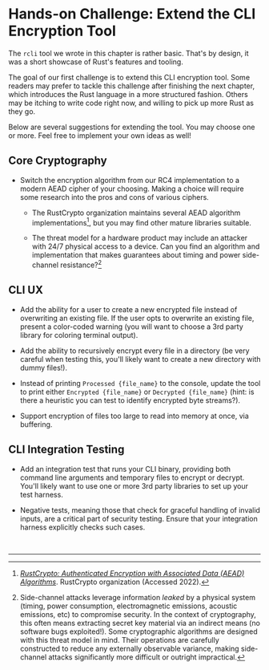 <meta name="title" content="High Assurance Rust">
<meta name="description" content="Developing Secure and Robust Software">
<meta property="og:title" content="High Assurance Rust">
<meta property="og:description" content="Developing Secure and Robust Software">
<meta property="og:type" content="article">
<meta property="og:url" content="https://highassurance.rs/">
<meta property="og:image" content="https://highassurance.rs/img/har_logo_social.png">
<meta name="twitter:title" content="High Assurance Rust">
<meta name="twitter:description" content="Developing Secure and Robust Software">
<meta name="twitter:url" content="https://highassurance.rs/">
<meta name="twitter:card" content="summary_large_image">
<meta name="twitter:image" content="https://highassurance.rs/img/har_logo_social.png">


# Hands-on Challenge: Extend the CLI Encryption Tool

The `rcli` tool we wrote in this chapter is rather basic.
That's by design, it was a short showcase of Rust's features and tooling.

The goal of our first challenge is to extend this CLI encryption tool.
Some readers may prefer to tackle this challenge after finishing the next chapter, which introduces the Rust language in a more structured fashion.
Others may be itching to write code right now, and willing to pick up more Rust as they go.

Below are several suggestions for extending the tool.
You may choose one or more.
Feel free to implement your own ideas as well!

## Core Cryptography

* Switch the encryption algorithm from our RC4 implementation to a modern AEAD cipher of your choosing. Making a choice will require some research into the pros and cons of various ciphers.

    * The RustCrypto organization maintains several AEAD algorithm implementations[^AEADList], but you may find other mature libraries suitable.

    * The threat model for a hardware product may include an attacker with 24/7 physical access to a device. Can you find an algorithm and implementation that makes guarantees about timing and power side-channel resistance?[^SideChannel]

## CLI UX

* Add the ability for a user to create a new encrypted file instead of overwriting an existing file. If the user opts to overwrite an existing file, present a color-coded warning (you will want to choose a 3rd party library for coloring terminal output).

* Add the ability to recursively encrypt every file in a directory (be very careful when testing this, you'll likely want to create a new directory with dummy files!).

* Instead of printing `Processed {file_name}` to the console, update the tool to print either `Encrypted {file_name}` or `Decrypted {file_name}` (hint: is there a heuristic you can test to identify encrypted byte streams?).

* Support encryption of files too large to read into memory at once, via buffering.

## CLI Integration Testing

* Add an integration test that runs your CLI binary, providing both command line arguments and temporary files to encrypt or decrypt. You'll likely want to use one or more 3rd party libraries to set up your test harness.

* Negative tests, meaning those that check for graceful handling of invalid inputs, are a critical part of security testing. Ensure that your integration harness explicitly checks such cases.

<br>

---

[^AEADList]: [*RustCrypto: Authenticated Encryption with Associated Data (AEAD) Algorithms*](https://github.com/RustCrypto/AEADs). RustCrypto organization (Accessed 2022).

[^SideChannel]: Side-channel attacks leverage information *leaked* by a physical system (timing, power consumption, electromagnetic emissions, acoustic emissions, etc) to compromise security. In the context of cryptography, this often means extracting secret key material via an indirect means (no software bugs exploited!). Some cryptographic algorithms are designed with this threat model in mind. Their operations are carefully constructed to reduce any externally observable variance, making side-channel attacks significantly more difficult or outright impractical.
